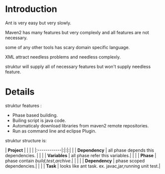 # Introduction #

Ant is very easy but very slowly.

Maven2 has many features but very complexly and all features are not necessary.

some of any other tools has scary domain specific language.

XML attract needless problems and needless complexly.

struktur will supply all of necessary features but won't supply needless feature.

# Details #

struktur features :
  * Phase based building.
  * Builing script is java code.
  * Automaticaly download libraries from maven2 remote repositories.
  * Run as command line and eclipse Plugin.


struktur structure is:

| **Project** | | | |
|:------------|:|:|:|
|             | **Dependency** | all phase depends this dependencies. | |
|             | **Variables**  | all phase refer this variables.| |
|             | **Phase**      | phase contain _build_,_test_,_archive_.| |
|             |            | **Dependency** | phase scoped dependencies.|
|             |            | **Task** | looks like ant task. ex. javac,jar,running unit test.|